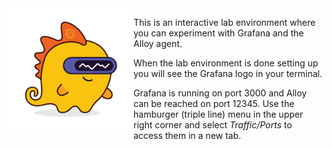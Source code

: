 <img src="./images/grot.png" alt="Grot - the Grafana Dino Robot Mascot" style="float: left; margin: 0 0px 0px 0; max-width: 200px;" />

This is an interactive lab environment where you can experiment with Grafana and the Alloy agent.

When the lab environment is done setting up you will see the Grafana logo in your terminal.

Grafana is running on port 3000 and Alloy can be reached on port 12345. Use the hamburger (triple line) menu in the upper right corner and select *Traffic/Ports* to access them in a new tab.